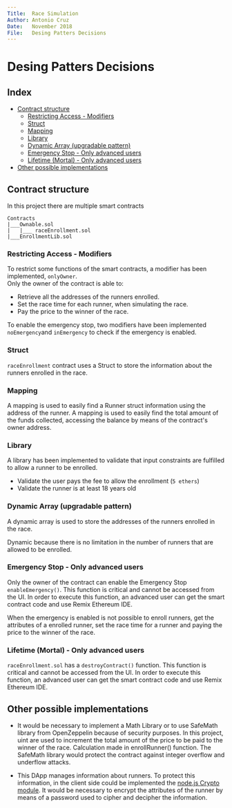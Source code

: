```yaml
---
Title:  Race Simulation
Author: Antonio Cruz
Date:   November 2018
File:   Desing Patters Decisions
---
```


Desing Patters Decisions
===

## Index

- [Contract structure](#contract-structure)
	- [Restricting Access - Modifiers](#restricting-access---modifiers)
	- [Struct](#struct)
	- [Mapping](#mapping)
	- [Library](#library)
	- [Dynamic Array (upgradable pattern)](#dynamic-array-upgradable-pattern)
	- [Emergency Stop - Only advanced users](#emergency-stop---only-advanced-users)
	- [Lifetime (Mortal) - Only advanced users](#lifetime-mortal---only-advanced-users)
- [Other possible implementations](#other-possible-implementations)

## Contract structure

In this project there are multiple smart contracts
```
Contracts
|___Ownable.sol
|	|___ raceEnrollment.sol
|___EnrollmentLib.sol
```

### Restricting Access - Modifiers

To restrict some functions of the smart contracts, a modifier has been implemented, `onlyOwner`.  
Only the owner of the contract is able to:
- Retrieve all the addresses of the runners enrolled.
- Set the race time for each runner, when simulating the race.
- Pay the price to the winner of the race.

To enable the emergency stop, two modifiers have been implemented `noEmergency`and `inEmergency` to check if the emergency is enabled.

### Struct

`raceEnrollment` contract uses a Struct to store the information about the runners enrolled in the race. 

### Mapping

A mapping is used to easily find a Runner struct information using the address of the runner.
A mapping is used to easily find the total amount of the funds collected, accessing the balance by means of the contract's owner address.

### Library

A library has been implemented to validate that input constraints are fulfilled to allow a runner to be enrolled.
- Validate the user pays the fee to allow the enrollment (`5 ethers`)
- Validate the runner is at least 18 years old

### Dynamic Array (upgradable pattern)

A dynamic array is used to store the addresses of the runners enrolled in the race.

Dynamic because there is no limitation in the number of runners that are allowed to be enrolled.

### Emergency Stop - Only advanced users

Only the owner of the contract can enable the Emergency Stop `enableEmergency()`. This function is critical and cannot be accessed from the UI.
In order to execute this function, an advanced user can get the smart contract code and use Remix Ethereum IDE. 

When the emergency is enabled is not possible to enroll runners, get the attributes of a enrolled runner, set the race time for a runner and 
paying the price to the winner of the race. 

### Lifetime (Mortal) - Only advanced users

`raceEnrollment.sol` has a `destroyContract()` function. This function is critical and cannot be accessed from the UI.
In order to execute this function, an advanced user can get the smart contract code and use Remix Ethereum IDE.


## Other possible implementations

- It would be necessary to implement a Math Library or to use SafeMath library from OpenZeppelin because of security purposes.
In this project, uint are used to increment the total amount of the price to be paid to the winner of the race. Calculation made in enrollRunner() function. The SafeMath library would protect the contract against integer overflow and underflow attacks.

- This DApp manages information about runners. To protect this information, in the client side could be implemented the [node.js Crypto module](https://nodejs.org/api/crypto.html). It would be necessary to encrypt the attributes of the runner by means of a password used to cipher and decipher the information.
